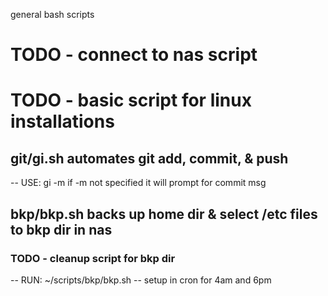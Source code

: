 general bash scripts

# TODO - connect to nas script
# TODO - basic script for linux installations

## git/gi.sh automates git add, commit, & push
-- USE: gi -m <commit message>
if -m not specified it will prompt for commit msg

## bkp/bkp.sh backs up home dir & select /etc files to bkp dir in nas
### TODO - cleanup script for bkp dir
-- RUN: ~/scripts/bkp/bkp.sh
-- setup in cron for 4am and 6pm
